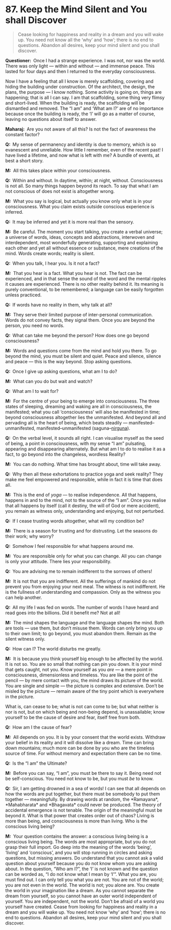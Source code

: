 # 87. Keep the Mind Silent and You shall Discover

>Cease looking for happiness and reality in a dream and you will wake up. You 
need not know all the ‘why’ and ‘how’; there is no end to questions. Abandon 
all desires, keep your mind silent and you shall discover.</p>

<p><b>Questioner:</b> Once I had a strange experience. I was not, nor was the 
world. There was only light — within and without — and immense peace. This 
lasted for four days and then I returned to the everyday consciousness. 

Now I have a feeling that all I know is merely scaffolding, covering and 
hiding the building under construction. Of the architect, the design, the 
plans, the purpose — I know nothing. Some activity is going on, things are 
happening; that is all I can say. I am that scaffolding, some thing very 
flimsy and short-lived. When the building is ready, the scaffolding will be 
dismantled and removed. The “I am” and ‘What am I?’ are of no importance 
because once the building is ready, the ‘I’ will go as a matter of course, 
leaving no questions about itself to answer.</p>

<p><b>Maharaj:</b> Are you not aware of all this? Is not the fact of awareness 
the constant factor?</p>

<p><b>Q:</b> My sense of permanency and identity is due to memory, which is so 
evanescent and unreliable. How little I remember, even of the recent past! I 
have lived a lifetime, and now what is left with me? A bundle of events, at 
best a short story.</p>

<p><b>M:</b> All this takes place within your consciousness.</p>

<p><b>Q:</b> Within and without. In daytime, within; at night, without. 
Consciousness is not all. So many things happen beyond its reach. To say that 
what I am not conscious of does not exist is altogether wrong.</p>

<p><b>M:</b> What you say is logical, but actually you know only what is in 
your consciousness. What you claim exists outside conscious experience is 
inferred.</p>

<p><b>Q:</b> It may be inferred and yet it is more real than the sensory.</p>

<p><b>M:</b> Be careful. The moment you start talking, you create a verbal 
universe; a universe of words, ideas, concepts and abstractions, interwoven 
and interdependent, most wonderfully generating, supporting and explaining 
each other and yet all without essence or substance, mere creations of the 
mind. Words create words; reality is silent.</p>

<p><b>Q:</b> When you talk, I hear you. Is it not a fact?</p>

<p><b>M:</b> That you hear is a fact. What you hear is not. The fact can be 
experienced, and in that sense the sound of the word and the mental ripples it 
causes are experienced. There is no other reality behind it. Its meaning is 
purely conventional, to be remembered; a language can be easily forgotten 
unless practiced.</p>

<p><b>Q:</b> If words have no reality in them, why talk at all?</p>

<p><b>M:</b> They serve their limited purpose of inter-personal communication. 
Words do not convey facts, they signal them. Once you are beyond the person, 
you need no words.</p>

<p><b>Q:</b> What can take me beyond the person? How does one go beyond 
consciousness?</p>

<p><b>M:</b> Words and questions come from the mind and hold you there. To go 
beyond the mind, you must be silent and quiet. Peace and silence, silence and 
peace — this is the way beyond. Stop asking questions.</p>

<p><b>Q:</b> Once I give up asking questions, what am I to do?</p>

<p><b>M:</b> What can you do but wait and watch?</p>

<p><b>Q:</b> What am I to wait for?</p>

<p><b>M:</b> For the centre of your being to emerge into consciousness. The 
three states of sleeping, dreaming and waking are all in consciousness, the 
manifested; what you call ‘consciousness’ will also be manifested in time; 
beyond consciousness altogether lies the unmanifested. And beyond all and 
pervading all is the heart of being, which beats steadily — 
manifested–unmanifested, manifested–unmanifested (<span 
href="Manifested condition with the three <em>guna</em>s, 
qualities — <em>sattva</em>, <em>rajas</em> and <em>tamas</em>. The Supreme 
Absolute conceived of as possessing qualities like love, mercy etc., as 
distinguished from the undifferentiated Absolute of the <em>Advaita 
Vedanta</em>.">saguna</a>–<a href="The unconditioned, 
without form, qualities or attributes.">nirguna</a>).</p>

<p><b>Q:</b> On the verbal level, it sounds all right. I can visualise myself 
as the seed of being, a point in consciousness, with my sense “I am” 
pulsating, appearing and disappearing alternately. But what am I to do to 
realise it as a fact, to go beyond into the changeless, wordless Reality?</p>

<p><b>M:</b> You can do nothing. What time has brought about, time will take 
away.</p>

<p><b>Q:</b> Why then all these exhortations to practice <span 
href="One of the six systems of the Hindu philosophy 
(from <em>yoj</em>, to yoke or join). <em>Yoga</em> teaches the means by which 
the individual spirit (<em>jivatma</em>) can be joined or united with the 
universal spirit (<em>Paramatma</em>).">yoga</a> and seek reality? They 
make me feel empowered and responsible, while in fact it is time that does all.</p>

<p><b>M:</b> This is the end of <i>yoga</i> — to realise independence. All that 
happens, happens in and to the mind, not to the source of the “I am”. Once you 
realise that all happens by itself (call it destiny, the will of God or mere 
accident), you remain as witness only, understanding and enjoying, but not 
perturbed.</p>

<p><b>Q:</b> If I cease trusting words altogether, what will my condition be?</p>

<p><b>M:</b> There is a season for trusting and for distrusting. Let the 
seasons do their work; why worry?</p>

<p><b>Q:</b> Somehow I feel responsible for what happens around me.</p>

<p><b>M:</b> You are responsible only for what you can change. All you can 
change is only your attitude. There lies your responsibility.</p>

<p><b>Q:</b> You are advising me to remain indifferent to the sorrows of others!</p>

<p><b>M:</b> It is not that you are indifferent. All the sufferings of mankind 
do not prevent you from enjoying your next meal. The witness is not 
indifferent. He is the fullness of understanding and compassion. Only as the 
witness you can help another.</p>

<p><b>Q:</b> All my life I was fed on words. The number of words I have heard 
and read goes into the billions. Did it benefit me? Not at all!</p>

<p><b>M:</b> The mind shapes the language and the language shapes the mind. 
Both are tools — use them, but don’t misuse them. Words can only bring you up 
to their own limit; to go beyond, you must abandon them. Remain as the silent 
witness only.</p>

<p><b>Q:</b> How can I? The world disturbs me greatly.</p>

<p><b>M:</b> It is because you think yourself big enough to be affected by the 
world. It is not so. You are so small that nothing can pin you down. It is 
your mind that gets caught, not you. Know yourself as you <em>are</em> — a mere point 
in consciousness, dimensionless and timeless. You are like the point of the 
pencil — by mere contact with you, the mind draws its picture of the world. 
You are single and simple — the picture is complex and extensive. Don’t be 
misled by the picture — remain aware of the tiny point which is everywhere in 
the picture. 

What is, can cease to be; what is not can come to be; but what neither is nor 
is not, but on which being and non-being depend, is unassailable; know 
yourself to be the cause of desire and fear, itself free from both.</p>

<p><b>Q:</b> How am I the cause of fear?</p>

<p><b>M:</b> All depends on you. It is by your consent that the world exists. 
Withdraw your belief in its reality and it will dissolve like a dream. Time 
can bring down mountains; much more can be done by you who are the timeless 
source of time. For without memory and expectation there can be no time.</p>

<p><b>Q:</b> Is the “I am” the Ultimate?</p>

<p><b>M:</b> Before you can say, “I am”, you must be there to say it. Being 
need not be self-conscious. You need not know to be, but you must <em>be</em> to know.</p>

<p><b>Q:</b> Sir, I am getting drowned in a sea of words! I can see that all 
depends on how the words are put together, but there must be somebody to put 
them together — meaningfully. By drawing words at random, the *Ramayana*, 
*Mahabharata* and *Bhagavata* could never be produced. The theory of 
accidental emergence is not tenable. The origin of the meaningful must be 
beyond it. What is that power that creates order out of chaos? Living is more 
than being, and consciousness is more than living. Who is the conscious living 
being?</p>

<p><b>M:</b> Your question contains the answer: a conscious living being is a 
conscious living being. The words are most appropriate, but you do not grasp 
their full import. Go deep into the meaning of the words ‘being’, ‘living’ and 
‘conscious’, and you will stop running in circles and asking questions, but 
missing answers. Do understand that you cannot ask a valid question about 
yourself because you do not know whom you are asking about. In the question, 
“Who am I?”, the ‘I’ is not known and the question can be worded as, “I do not 
know what I mean by ‘I’”. What you are, you must find out. I can only tell you 
what you are not. You are not of the world; you are not even in the world. The 
world is not; you alone are. You create the world in your imagination like a 
dream. As you cannot separate the dream from yourself, so you cannot have an 
outer world independent of yourself. You are independent, not the world. Don’t 
be afraid of a world you yourself have created. Cease from looking for 
happiness and reality in a dream and you will wake up. You need not know ‘why’ 
and ‘how’; there is no end to questions. Abandon all desires, keep your mind 
silent and you shall discover.


<script>
export default {
  props: ["slot-key"],
  mounted () {
    tippy("[href]", {allowHTML: true});
  }
}
</script>